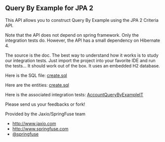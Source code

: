 ## Query By Example for JPA 2

This API allows you to construct Query By Example using the JPA 2 Criteria API.

Note that the API does not depend on spring framework. Only the integration tests do.
However, the API has a small dependency on Hibernate 4.

The source is the doc. The best way to understand how it works is to study our integration tests. Just import the project into your favorite IDE and run the tests... It should work out of the box. It uses an embedded H2 database.

Here is the SQL file: [create.sql](https://github.com/jaxio/jpa-query-by-example/blob/master/src/test/resources/create.sql)

Here are the entities: [create.sql](https://github.com/jaxio/jpa-query-by-example/blob/master/src/test/java/org/querybyexample/jpa/app)

Here is the associated integration tests: [AccountQueryByExampleIT](https://github.com/jaxio/jpa-query-by-example/blob/master/src/test/java/org/querybyexample/jpa/it/AccountQueryByExampleIT.java)

Please send us your feedbacks or fork!

Provided by the Jaxio/SpringFuse team

* http://www.jaxio.com
* http://www.springfuse.com
* [@springfuse](https://twitter.com/springfuse)

